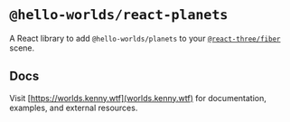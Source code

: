# `@hello-worlds/react-planets`

A React library to add `@hello-worlds/planets` to your [`@react-three/fiber`](https://github.com/pmndrs/drei) scene.

## Docs

Visit [https://worlds.kenny.wtf](worlds.kenny.wtf) for documentation, examples, and external resources.
